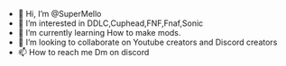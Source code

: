 - 👋 Hi, I’m @SuperMello
- 👀 I’m interested in DDLC,Cuphead,FNF,Fnaf,Sonic
- 🌱 I’m currently learning How to make mods.
- 💞️ I’m looking to collaborate on Youtube creators and Discord creators
- 📫 How to reach me Dm on discord

<!---
SuperMello/SuperMello is a ✨ special ✨ repository because its `README.md` (this file) appears on your GitHub profile.
You can click the Preview link to take a look at your changes.
--->
